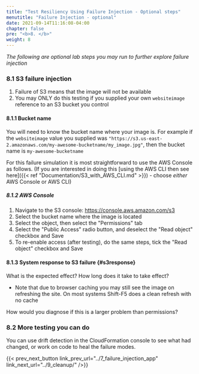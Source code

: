 ```yaml
---
title: "Test Resiliency Using Failure Injection - Optional steps"
menutitle: "Failure Injection - optional"
date: 2021-09-14T11:16:08-04:00
chapter: false
pre: "<b>8. </b>"
weight: 8
---
```


_The following are optional lab steps you may run to further explore failure injection_

### 8.1 S3 failure injection

1. Failure of S3 means that the image will not be available
1. You may ONLY do this testing if you supplied your own `websiteimage` reference to an S3 bucket you control

#### 8.1.1 Bucket name

You will need to know the bucket name where your image is. For example if the `websiteimage` value you supplied was `"https://s3.us-east-2.amazonaws.com/my-awesome-bucketname/my_image.jpg"`, then the bucket name is `my-awesome-bucketname`

For this failure simulation it is most straightforward to use the AWS Console as follows.  (If you are interested in doing this [using the AWS CLI then see here]({{< ref "Documentation/S3_with_AWS_CLI.md" >}}) - choose _either_ AWS Console or AWS CLI)

##### 8.1.2 AWS Console

  1. Navigate to the S3 console: <https://console.aws.amazon.com/s3>
  1. Select the bucket name where the image is located
  1. Select the object, then select the "Permissions" tab
  1. Select the "Public Access" radio button, and deselect the "Read object" checkbox and Save
  1. To re-enable access (after testing), do the same steps, tick the "Read object" checkbox and Save

#### 8.1.3 System response to S3 failure {#s3response}

What is the expected effect? How long does it take to take effect?

* Note that due to browser caching you may still see the image on refreshing the site. On most systems Shift-F5 does a clean refresh with no cache

How would you diagnose if this is a larger problem than permissions?

### 8.2 More testing you can do

You can use drift detection in the CloudFormation console to see what had changed, or work on code to heal the failure modes.

{{< prev_next_button link_prev_url="../7_failure_injection_app" link_next_url="../9_cleanup/" />}}
